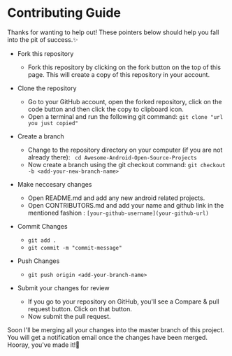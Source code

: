 # Contributing Guide

Thanks for wanting to help out! These pointers below should help you fall into the pit of success.:sparkles:

- Fork this repository
    - Fork this repository by clicking on the fork button on the top of this page. This will create a copy of this repository in your account.
    
    
- Clone the repository
    - Go to your GitHub account, open the forked repository, click on the code button and then click the copy to clipboard icon.
    - Open a terminal and run the following git command: ``` git clone "url you just copied" ```
    
    
- Create a branch
    - Change to the repository directory on your computer (if you are not already there): ``` cd Awesome-Android-Open-Source-Projects```
    - Now create a branch using the git checkout command: ``` git checkout -b <add-your-new-branch-name> ```
    
    
- Make neccesary changes
    - Open README.md and add any new android related projects.
    - Open CONTRIBUTORS.md and add your name and github link in the mentioned fashion : ```[your-github-username](your-github-url)```


- Commit Changes
    - ``` git add . ```
    - ``` git commit -m "commit-message" ```


- Push Changes
    - ``` git push origin <add-your-branch-name> ```
    
- Submit your changes for review
    - If you go to your repository on GitHub, you'll see a Compare & pull request button. Click on that button.
    - Now submit the pull request.
    

Soon I'll be merging all your changes into the master branch of this project. You will get a notification email once the changes have been merged.
Hooray, you've made it!:confetti_ball:
    
